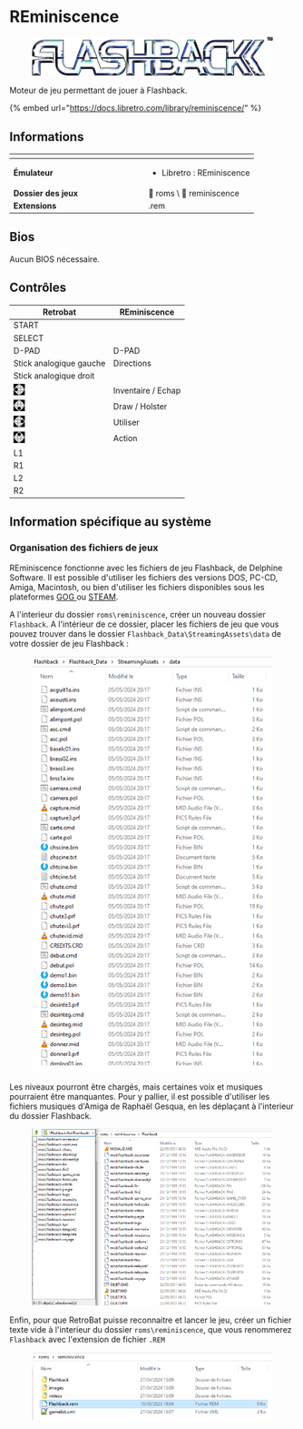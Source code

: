 # REminiscence



<div align="left" data-full-width="true">

<figure><img src="../../../.gitbook/assets/reminiscence.png" alt="" width="563"><figcaption></figcaption></figure>

</div>

Moteur de jeu permettant de jouer à Flashback.

{% embed url="https://docs.libretro.com/library/reminiscence/" %}

## Informations

<table data-header-hidden><thead><tr><th width="224"></th><th></th></tr></thead><tbody><tr><td><strong>Émulateur</strong></td><td><ul><li>Libretro : REminiscence</li></ul></td></tr><tr><td><strong>Dossier des jeux</strong></td><td><span data-gb-custom-inline data-tag="emoji" data-code="1f4c2">📂</span> roms \ <span data-gb-custom-inline data-tag="emoji" data-code="1f4c2">📂</span> reminiscence</td></tr><tr><td><strong>Extensions</strong></td><td>.rem</td></tr></tbody></table>

## Bios

Aucun BIOS nécessaire.

## Contrôles

| Retrobat                                       | REminiscence       |
| ---------------------------------------------- | ------------------ |
| START                                          |                    |
| SELECT                                         |                    |
| D-PAD                                          | D-PAD              |
| Stick analogique gauche                        | Directions         |
| Stick analogique droit                         |                    |
| ![](<../../../.gitbook/assets/image (32).png>) | Inventaire / Echap |
| ![](<../../../.gitbook/assets/image (19).png>) | Draw / Holster     |
| ![](<../../../.gitbook/assets/image (6).png>)  | Utiliser           |
| ![](<../../../.gitbook/assets/image (34).png>) | Action             |
| L1                                             |                    |
| R1                                             |                    |
| L2                                             |                    |
| R2                                             |                    |

## Information spécifique au système

### Organisation des fichiers de jeux

REminiscence fonctionne avec les fichiers de jeu Flashback, de Delphine Software. Il est possible d'utiliser les fichiers des versions DOS, PC-CD, Amiga, Macintosh, ou bien d'utiliser les fichiers disponibles sous les plateformes [GOG ](https://www.gog.com/game/flashback)ou [STEAM](https://store.steampowered.com/app/961620/Flashback/).&#x20;

A l'interieur du dossier `roms\reminiscence`, créer un nouveau dossier `Flashback`. A l'intérieur de ce dossier, placer les fichiers de jeu que vous pouvez trouver dans le dossier `Flashback_Data\StreamingAssets\data` de votre dossier de jeu Flashback :

<div align="left">

<figure><img src="../../../.gitbook/assets/2024-05-05_20h19_06.png" alt=""><figcaption></figcaption></figure>

</div>

Les niveaux pourront être chargés, mais certaines voix et musiques pourraient être manquantes. Pour y pallier, il est possible d'utiliser les fichiers musiques d'Amiga de Raphaël Gesqua, en les déplaçant à l'interieur du dossier Flashback.

<div align="left">

<figure><img src="../../../.gitbook/assets/2024-05-05_21h42_28.png" alt=""><figcaption></figcaption></figure>

</div>

Enfin, pour que RetroBat puisse reconnaitre et lancer le jeu, créer un fichier texte vide à l'interieur du dossier `roms\reminiscence`, que vous renommerez `Flashback` avec l'extension de fichier `.REM`

<div align="left">

<figure><img src="../../../.gitbook/assets/2024-05-05_20h22_19.png" alt=""><figcaption></figcaption></figure>

</div>
